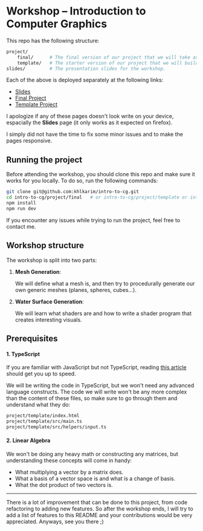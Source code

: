 # Workshop – Introduction to Computer Graphics

This repo has the following structure:

```bash
project/
    final/      # The final version of our project that we will take as reference.
    template/   # The starter version of our project that we will build on top of.
slides/         # The presentation slides for the workshop.
```

Each of the above is deployed separately at the following links:

* [Slides](https://slides-intro-to-cg.vercel.app)
* [Final Project](https://final-project-intro-to-cg.vercel.app)
* [Template Project](https://template-project-intro-to-cg.vercel.app)

I apologize if any of these pages doesn't look write on your device, espacially the **Slides** page (it only works as it expected on firefox). 

I simply did not have the time to fix some minor issues and to make the pages responsive.

## Running the project

Before attending the workshop, you should clone this repo and make sure it works for you locally.
To do so, run the following commands:

```bash
git clone git@github.com:khlkarim/intro-to-cg.git
cd intro-to-cg/project/final   # or intro-to-cg/project/template or intro-to-cg/slides
npm install
npm run dev
```

If you encounter any issues while trying to run the project, feel free to contact me.

## Workshop structure

The workshop is split into two parts:

1. **Mesh Generation**:

   We will define what a mesh is, and then try to procedurally generate our own generic meshes (planes, spheres, cubes...).

2. **Water Surface Generation**:

   We will learn what shaders are and how to write a shader program that creates interesting visuals.

## Prerequisites

#### 1. TypeScript

If you are familiar with JavaScript but not TypeScript, reading [this article](https://www.typescriptlang.org/docs/handbook/typescript-in-5-minutes.html) should get you up to speed.

We will be writing the code in TypeScript, but we won't need any advanced language constructs.
The code we will write won't be any more complex than the content of these files, so make sure to go through them and understand what they do:

```bash
project/template/index.html
project/template/src/main.ts
project/template/src/helpers/input.ts
```

#### 2. Linear Algebra

We won't be doing any heavy math or constructing any matrices, but understanding these concepts will come in handy:

* What multiplying a vector by a matrix does.
* What a basis of a vector space is and what is a change of basis.
* What the dot product of two vectors is.

---

There is a lot of improvement that can be done to this project, from code refactoring to adding new features. So after the workshop ends, I will try to add a list of features to this README and your contributions would be very appreciated. Anyways, see you there ;)